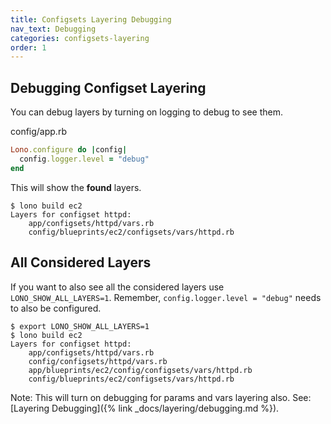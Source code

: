 ```yaml
---
title: Configsets Layering Debugging
nav_text: Debugging
categories: configsets-layering
order: 1
---
```


## Debugging Configset Layering

You can debug layers by turning on logging to debug to see them.

config/app.rb

```ruby
Lono.configure do |config|
  config.logger.level = "debug"
end
```

This will show the **found** layers.

    $ lono build ec2
    Layers for configset httpd:
        app/configsets/httpd/vars.rb
        config/blueprints/ec2/configsets/vars/httpd.rb

## All Considered Layers

If you want to also see all the considered layers use `LONO_SHOW_ALL_LAYERS=1`. Remember, `config.logger.level = "debug"` needs to also be configured.

    $ export LONO_SHOW_ALL_LAYERS=1
    $ lono build ec2
    Layers for configset httpd:
        app/configsets/httpd/vars.rb
        config/configsets/httpd/vars.rb
        app/blueprints/ec2/config/configsets/vars/httpd.rb
        config/blueprints/ec2/configsets/vars/httpd.rb

Note: This will turn on debugging for params and vars layering also. See: [Layering Debugging]({% link _docs/layering/debugging.md %}).